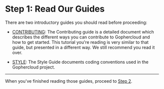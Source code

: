 Step 1: Read Our Guides
========================

There are two introductory guides you should read before proceeding:

* [CONTRIBUTING](/.github/CONTRIBUTING.md): The Contributing guide is a detailed
  document which describes the different ways you can contribute to Gophercloud
  and how to get started. This tutorial you're reading is very similar to that
  guide, but presented in a different way. We still recommend you read it over.

* [STYLE](/docs/STYLEGUIDE.md): The Style Guide documents coding conventions used
  in the Gophercloud project.

---

When you've finished reading those guides, proceed to [Step 2](step-02-issues.md).
